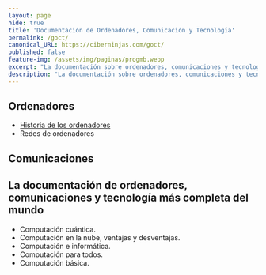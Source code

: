 ```yaml
---
layout: page
hide: true
title: 'Documentación de Ordenadores, Comunicación y Tecnología'
permalink: /goct/
canonical_URL: https://ciberninjas.com/goct/
published: false
feature-img: /assets/img/paginas/progmb.webp
excerpt: "La documentación sobre ordenadores, comunicaciones y tecnología más completa del mundo"
description: "La documentación sobre ordenadores, comunicaciones y tecnología más completa del mundo"
---
```


## Ordenadores

- [Historia de los ordenadores](/historia-ordenadores/) <!-- https://www.explainthatstuff.com/historyofcomputers.html -->
- Redes de ordenadores <!-- https://www.explainthatstuff.com/howcomputernetworkswork.html -->
<!-- https://www.explainthatstuff.com/articles_computers.html -->

## Comunicaciones

<!-- https://www.explainthatstuff.com/articles_communications.html -->

## La documentación de ordenadores, comunicaciones y tecnología más completa del mundo 

- Computación cuántica. <!-- https://www.explainthatstuff.com/quantum-computing.html -->
- Computación en la nube, ventajas y desventajas. <!-- https://www.explainthatstuff.com/cloud-computing-introduction.html  -->
- Computación e informática.
- Computación para todos.
- Computación básica.